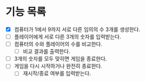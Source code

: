 # 기능 목록
- [x] 컴퓨터가 1에서 9까지 서로 다른 임의의 수 3개를 생성한다. 
- [ ] 플레이어에게 서로 다른 3개의 숫자를 입력받는다.
- [ ] 컴퓨터의 수와 플레이어의 수를 비교한다.
  - [ ] 비교 결과를 출력한다.
- [ ] 3개의 숫자를 모두 맞히면 게임을 종료한다.
- [ ] 게임을 다시 시작하거나 완전히 종료한다. 
  - [ ] 재시작/종료 여부를 입력받는다.
